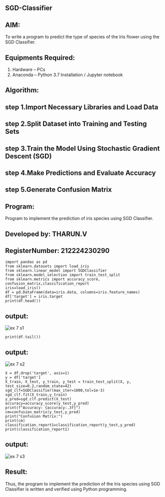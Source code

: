 ## SGD-Classifier
## AIM:
To write a program to predict the type of species of the Iris flower using the SGD Classifier.

## Equipments Required:
1. Hardware – PCs
2. Anaconda – Python 3.7 Installation / Jupyter notebook

## Algorithm:
## step 1.Import Necessary Libraries and Load Data
## step 2.Split Dataset into Training and Testing Sets
## step 3.Train the Model Using Stochastic Gradient Descent (SGD)
## step 4.Make Predictions and Evaluate Accuracy
## step 5.Generate Confusion Matrix
## Program:
Program to implement the prediction of iris species using SGD Classifier.
## Developed by: THARUN.V
## RegisterNumber: 212224230290


```
import pandas as pd
from sklearn.datasets import load_iris
from sklearn.linear_model import SGDClassifier
from sklearn.model_selection import train_test_split
from sklearn.metrics import accuracy_score, confusion_matrix,classification_report
iris=load_iris()
df = pd.DataFrame(data=iris.data, columns=iris.feature_names)
df['target'] = iris.target
print(df.head())
```
## output:
 ![ex 7 s1](https://github.com/user-attachments/assets/e00ec265-ad67-4be0-abc6-b8c41db16765)
```
print(df.tail())
```
## output:
![ex 7 s2](https://github.com/user-attachments/assets/ddee35b9-516f-45e7-96c2-64392a947b81)

```
X = df.drop('target', axis=1)
y = df['target']
X_train, X_test, y_train, y_test = train_test_split(X, y, test_size=0.2,random_state=42)
sgd_clf=SGDClassifier(max_iter=1000,tol=1e-3)
sgd_clf.fit(X_train,y_train)
y_pred=sgd_clf.predict(X_test)
accuracy=accuracy_score(y_test,y_pred)
print(f"Accuracy: {accuracy:.3f}")
cm=confusion_matrix(y_test,y_pred)
print("Confusion Matrix:")
print(cm)
classification_report1=classification_report(y_test,y_pred)
print(classification_report1)
```
## output:
![ex 7 s3](https://github.com/user-attachments/assets/f435c941-ce22-458e-b517-a338d2bb776b)



## Result:
Thus, the program to implement the prediction of the Iris species using SGD Classifier is written and verified using Python programming.
